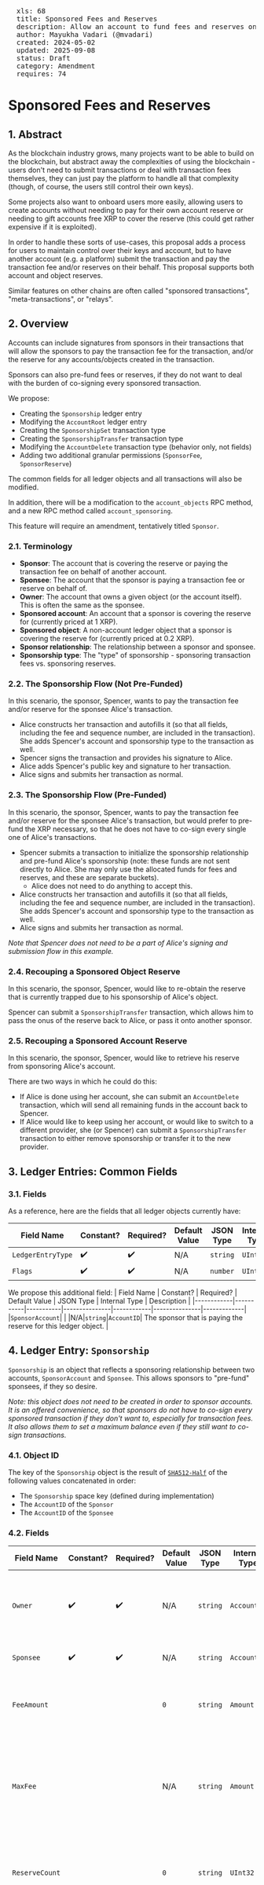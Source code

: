 
<pre>
  xls: 68
  title: Sponsored Fees and Reserves
  description: Allow an account to fund fees and reserves on behalf of another account
  author: Mayukha Vadari (@mvadari)
  created: 2024-05-02
  updated: 2025-09-08
  status: Draft
  category: Amendment
  requires: 74
</pre>

# Sponsored Fees and Reserves

## 1. Abstract

As the blockchain industry grows, many projects want to be able to build on the blockchain, but abstract away the complexities of using the blockchain - users don't need to submit transactions or deal with transaction fees themselves, they can just pay the platform to handle all that complexity (though, of course, the users still control their own keys).

Some projects also want to onboard users more easily, allowing users to create accounts without needing to pay for their own account reserve or needing to gift accounts free XRP to cover the reserve (this could get rather expensive if it is exploited).

In order to handle these sorts of use-cases, this proposal adds a process for users to maintain control over their keys and account, but to have another account (e.g. a platform) submit the transaction and pay the transaction fee and/or reserves on their behalf. This proposal supports both account and object reserves.

Similar features on other chains are often called "sponsored transactions", "meta-transactions", or "relays".

## 2. Overview

Accounts can include signatures from sponsors in their transactions that will allow the sponsors to pay the transaction fee for the transaction, and/or the reserve for any accounts/objects created in the transaction.

Sponsors can also pre-fund fees or reserves, if they do not want to deal with the burden of co-signing every sponsored transaction.

We propose:

- Creating the `Sponsorship` ledger entry
- Modifying the `AccountRoot` ledger entry
- Creating the `SponsorshipSet` transaction type
- Creating the `SponsorshipTransfer` transaction type
- Modifying the `AccountDelete` transaction type (behavior only, not fields)
- Adding two additional granular permissions (`SponsorFee`, `SponsorReserve`)

The common fields for all ledger objects and all transactions will also be modified.

In addition, there will be a modification to the `account_objects` RPC method, and a new RPC method called `account_sponsoring`.

This feature will require an amendment, tentatively titled `Sponsor`.

### 2.1. Terminology

- **Sponsor**: The account that is covering the reserve or paying the transaction fee on behalf of another account.
- **Sponsee**: The account that the sponsor is paying a transaction fee or reserve on behalf of.
- **Owner**: The account that owns a given object (or the account itself). This is often the same as the sponsee.
- **Sponsored account**: An account that a sponsor is covering the reserve for (currently priced at 1 XRP).
- **Sponsored object**: A non-account ledger object that a sponsor is covering the reserve for (currently priced at 0.2 XRP).
- **Sponsor relationship**: The relationship between a sponsor and sponsee.
- **Sponsorship type**: The "type" of sponsorship - sponsoring transaction fees vs. sponsoring reserves.

### 2.2. The Sponsorship Flow (Not Pre-Funded)

In this scenario, the sponsor, Spencer, wants to pay the transaction fee and/or reserve for the sponsee Alice's transaction.

- Alice constructs her transaction and autofills it (so that all fields, including the fee and sequence number, are included in the transaction). She adds Spencer's account and sponsorship type to the transaction as well.
- Spencer signs the transaction and provides his signature to Alice.
- Alice adds Spencer's public key and signature to her transaction.
- Alice signs and submits her transaction as normal.

### 2.3. The Sponsorship Flow (Pre-Funded)

In this scenario, the sponsor, Spencer, wants to pay the transaction fee and/or reserve for the sponsee Alice's transaction, but would prefer to pre-fund the XRP necessary, so that he does not have to co-sign every single one of Alice's transactions.

- Spencer submits a transaction to initialize the sponsorship relationship and pre-fund Alice's sponsorship (note: these funds are not sent directly to Alice. She may only use the allocated funds for fees and reserves, and these are separate buckets).
  - Alice does not need to do anything to accept this.
- Alice constructs her transaction and autofills it (so that all fields, including the fee and sequence number, are included in the transaction). She adds Spencer's account and sponsorship type to the transaction as well.
- Alice signs and submits her transaction as normal.

_Note that Spencer does not need to be a part of Alice's signing and submission flow in this example._

### 2.4. Recouping a Sponsored Object Reserve

In this scenario, the sponsor, Spencer, would like to re-obtain the reserve that is currently trapped due to his sponsorship of Alice's object.

Spencer can submit a `SponsorshipTransfer` transaction, which allows him to pass the onus of the reserve back to Alice, or pass it onto another sponsor.

### 2.5. Recouping a Sponsored Account Reserve

In this scenario, the sponsor, Spencer, would like to retrieve his reserve from sponsoring Alice's account.

There are two ways in which he could do this:

- If Alice is done using her account, she can submit an `AccountDelete` transaction, which will send all remaining funds in the account back to Spencer.
- If Alice would like to keep using her account, or would like to switch to a different provider, she (or Spencer) can submit a `SponsorshipTransfer` transaction to either remove sponsorship or transfer it to the new provider.

## 3. Ledger Entries: Common Fields

### 3.1. Fields

As a reference, here are the fields that all ledger objects currently have:

| Field Name | Constant? | Required? | Default Value | JSON Type | Internal Type | Description |
| ---------- | --------- | --------- | ------------- | ---------- | ------------- | ----------- |
| `LedgerEntryType` | ✔️ | ✔️ | N/A | `string`  | `UInt16`  |
| `Flags` | ✔️ | ✔️ | N/A | `number`  | `UInt16`  |

We propose this additional field:
| Field Name | Constant? | Required? | Default Value | JSON Type | Internal Type | Description |
|------------|-----------|-----------|---------------|------------|---------------|-------------|
|`SponsorAccount`| | |N/A|`string`|`AccountID`| The sponsor that is paying the reserve for this ledger object. |

## 4. Ledger Entry: `Sponsorship`

`Sponsorship` is an object that reflects a sponsoring relationship between two accounts, `SponsorAccount` and `Sponsee`. This allows sponsors to "pre-fund" sponsees, if they so desire.

_Note: this object does not need to be created in order to sponsor accounts. It is an offered convenience, so that sponsors do not have to co-sign every sponsored transaction if they don't want to, especially for transaction fees. It also allows them to set a maximum balance even if they still want to co-sign transactions._

### 4.1. Object ID

The key of the `Sponsorship` object is the result of [`SHA512-Half`](https://xrpl.org/docs/references/protocol/data-types/basic-data-types/#hashes) of the following values concatenated in order:

- The `Sponsorship` space key (defined during implementation)
- The `AccountID` of the `Sponsor`
- The `AccountID` of the `Sponsee`

### 4.2. Fields

| Field Name | Constant? | Required? | Default Value | JSON Type | Internal Type | Description |
| ---------- | --------- | --------- | ------------- | --------- | ------------- | ------------ |
| `Owner` | ✔️ | ✔️ | N/A | `string`  | `AccountID` | The sponsor associated with this relationship. This account also pays for the reserve of this object. |
| `Sponsee` | ✔️ | ✔️ | N/A | `string`  | `AccountID` | The sponsee associated with this relationship. |
| `FeeAmount`  | | | `0` | `string`  | `Amount`  | The (remaining) amount of XRP that the sponsor has provided for the sponsee to use for fees.  |
| `MaxFee` | | | N/A | `string` | `Amount` | The maximum fee per transaction that will be sponsored. This is to prevent abuse/excessive draining of the sponsored fee pool. |
| `ReserveCount` | | | `0` | `string`  | `UInt32`  | The (remaining) number of `OwnerCount` that the sponsor has provided for the sponsee to use for reserves. |
| `OwnerNode`  | ✔️ | ✔️ | N/A | `string`  | `UInt64`  | A hint indicating which page of the sponsor's owner directory links to this object, in case the directory consists of multiple pages. |
| `SponseeNode`  | ✔️ | ✔️ | N/A | `string`  | `UInt64`  | A hint indicating which page of the sponsee's owner directory links to this object, in case the directory consists of multiple pages. |

### 4.3. Flags

There are two flags on this object:

| Flag Name |  Flag Value  | Modifiable? | Description |
| --------- | ------------ | ----------- | ----------- |
| `lsfSponsorshipRequireSignForFee` | `0x00010000` | Yes | If set, indicates that every use of this sponsor for sponsoring fees requires a signature from the sponsor. |
| `lsfSponsorshipRequireSignForReserve` | `0x00020000` | Yes | If set, indicates that every use of this sponsor for sponsoring fees requires a signature from the sponsor. |

### 4.4. Ownership

The object is owned by `Sponsor`, who also pays the reserve.

### 4.5. Reserve

This object charges 1 reserve.

### 4.6. Deletion

This object will be deleted any time the `FeeAmount` and `ReserveCount` are both `0`. This can be done directly via `SponsorshipSet`, or can occur in the regular flow of transactions, if the sponsorship runs out.

### 4.7. Invariant Checks

- `FeeAmount` >= 0 || `ReserveCount` >= 0
- `SponsorAccount` != `Sponsee`
- `FeeAmount` is nonnegative and denominated in XRP

### 4.8. RPC Name

The `snake_case` form of the ledger object name is `sponsorship`.

## 5. Ledger Entry: `AccountRoot`

### 5.1. Fields

<details>
<summary>

As a reference, [here](https://xrpl.org/docs/references/protocol/ledger-data/ledger-entry-types/accountroot/#accountroot-fields) are the fields that the `AccountRoot` ledger object currently has.

</summary>

| Field Name | Constant? | Required? | Default Value | JSON Type | Internal Type | Description |
| ---------- | --------- | --------- | ------------- | --------- | ------------- | ------------ |
| `Account` | ✔️ | ✔️ | N/A | `string`  | `AccountID` | The identifying (classic) address of this account.  |
| `AccountTxnID` | | | N/A | `string`  | `Hash256` | The identifying hash of the transaction most recently sent by this account. |
| `AMMID` | ✔️ | | N/A | `string`  | `Hash256` | The ledger entry ID of the corresponding AMM ledger entry, if this is an AMM pseudo-account. |
| `Balance` | | | N/A | `string`  | `Amount`  | The account's current XRP balance. |
| `BurnedNFTokens` | | | `0` | `number`  | `UInt32`  | How many total of this account's issued NFTs have been burned.  |
| `Domain`  | | | N/A | `string`  | `Blob` | A domain associated with this account. |
| `EmailHash`  | | | N/A | `string`  | `Hash128` | The md5 hash of an email address.  |
| `FirstNFTokenSequence` | ✔️ | | N/A | `number`  | `UInt32`  | The account's Sequence Number at the time it minted its first non-fungible-token.  |
| `LedgerEntryType`  | ✔️ | ✔️ | N/A | `string`  | `UInt16`  | The value `0x0061`, mapped to the string `AccountRoot`, indicates that this is an `AccountRoot `object. |
| `MessageKey` | | | N/A | `string`  | `Blob` | A public key that may be used to send encrypted messages to this account. |
| `MintedNFTokens` | | | `0` | `number`  | `UInt32`  | How many total non-fungible tokens have been minted by/on behalf of this account.  |
| `NFTokenMinter` | | | N/A | `string`  | `AccountID` | Another account that can mint NFTs on behalf of this account. |
| `OwnerCount` | | ✔️ | N/A | `number`  | `UInt32`  | The number of objects this account owns in the ledger, which contributes to its owner reserve. |
| `PreviousTxnID` | | ✔️ | N/A | `string`  | `Hash256` | The identifying hash of the transaction that most recently modified this object. |
| `PreviousTxnLgrSeq`  | | ✔️ | N/A | `number`  | `UInt32`  | The ledger index that contains the transaction that most recently modified this object.  |
| `RegularKey` | | | N/A | `string`  | `AccountID` | The address of a key pair that can be used to sign transactions for this account instead of the master key. |
| `Sequence` | | ✔️ | N/A | `number`  | `UInt32`  | The [sequence number](https://xrpl.org/docs/references/protocol/data-types/basic-data-types/#account-sequence) of the next valid transaction for this account. |
| `TicketCount`  | | | N/A | `number`  | `UInt32`  | How many Tickets this account owns in the ledger. |
| `TickSize` | | | N/A | `number`  | `UInt8` | [How many significant digits to use for exchange rates of Offers involving currencies issued by this address.](https://xrpl.org/resources/known-amendments/#ticksize) |
| `TransferRate` | | | N/A | `number`  | `UInt32`  | A [transfer fee](https://xrpl.org/docs/concepts/tokens/transfer-fees/) to charge other users for sending currency issued by this account to each other.  |
| `WalletLocator` | | | N/A | `string`  | `Hash256` | An arbitrary 256-bit value that users can set. |
| `WalletSize` | | | N/A | `number`  | `UInt32`  | Unused. |

</details>

We propose these additional fields:
| Field Name | Constant? | Required? | Default Value | JSON Type | Internal Type | Description |
|------------|-----------|-----------|---------------|-----------|---------------|-------------|
|`SponsorAccount`| | |N/A|`string`|`AccountID`| The sponsor that is paying the account reserve for this account. |
|`SponsoredOwnerCount`| | |`0`|`number`|`UInt32`|The number of objects the account owns that are being sponsored by a sponsor.
|`SponsoringOwnerCount`| | |`0`|`number`|`UInt32`|The number of objects the account is sponsoring the reserve for.|
|`SponsoringAccountCount`| | |`0`|`number`|`UInt32`|The number of accounts that the account is sponsoring the reserve for.|

#### 5.1.1. `SponsorAccount`

The `SponsorAccount` field is already added in the ledger common fields (see section [3.1.1](#311-sponsoraccount)), but it has some additional rules associated with it on the `AccountRoot` object.

This field is included if the account was created with a sponsor paying its account reserve. If this sponsored account is deleted, the destination of the `AccountDelete` transaction must equal `SponsorAccount`, so that the sponsor can recoup their fees.

_Note: The `Destination` field of `AccountDelete` will still work as-is if the account is not sponsored, where it can be set to any account._

### 5.2. Account Reserve Calculation

The existing reserve calculation is:

$$ acctReserve + objReserve \* acct.OwnerCount $$

The total account reserve should now be calculated as:

$$
\displaylines{
(acct.SponsorAccount \text{ ? } 0 : acctReserve) + \\
objReserve * (acct.OwnerCount + acct.SponsoringOwnerCount - acct.SponsoredOwnerCount) + \\
acctReserve * acct.SponsoringAccountCount
}
$$

## 6. Transactions: Common Fields

### 6.1. Fields

As a reference, [here](https://xrpl.org/docs/references/protocol/transactions/common-fields/) are the fields that all transactions currently have.

<!--There are too many and I didn't want to list them all, it cluttered up the spec - but maybe it can be a collapsed section?-->

We propose these modifications:

| Field Name | Required? | JSON Type | Internal Type | Description |
| ---------- | --------- | --------- | ------------- | ------------ |
| `Sponsor`  | | `object`  | `STObject`  | This field contains all the information for the sponsorship happening in the transaction. It is included if the transaction is fee- and/or reserve-sponsored. |

#### 6.1.1. `Sponsor`

The `Sponsor` inner object contains all of the information for the sponsorship happening in the transaction.

The fields contained in this object are:

| Field Name | Required? | JSON Type | Internal Type | Description |
| ---------- | --------- | --------- | ------------- | ------------ |
| `SponsorAccount` | ✔️ | `string`  | `AccountID` | The sponsoring account. |
| `Flags`  | ✔️ | `number`  | `UInt16`  | Flags on the sponsorship, indicating what type of sponsorship this is (fee vs. reserve). |
| `SigningPubKey`  | | `string`  | `STBlob`  | The `SigningPubKey` for `SponsorAccount`, if single-signing.  |
| `Signature`  | | `string`  | `STBlob`  | A signature of the transaction from the sponsor, to indicate their approval of this transaction, if single-signing. All signing fields must be included in the signature, including `Sponsor.SponsorAccount` and `Sponsor.Flags`. |
| `Signers` | | `array` | `STArray` | An array of signatures of the transaction from the sponsor's signers to indicate their approval of this transaction, if the sponsor is multi-signing. All signing fields must be included, including `Sponsor.SponsorAccount` and `Sponsor.Flags`. |

##### 6.1.1.1. `Account`

The `Sponsor.Account` field represents the sponsor.

This field **will** be a signing field (it will be included in transaction signatures).

##### 6.1.1.2. `Flags`

The `Flags` field allows the user to specify which sponsorship type(s) they wish to participate in. At least one flag **must** be specified if the `Sponsor` field is included in a transaction.

There are two flag values that are supported:

| Flag Name  |  Flag Value  | Description  |
| ---------- | ------------ | ------------ |
| `tfSponsorFee` | `0x00000001` | Sponsoring (paying for) the fee of the transaction. |
| `tfSponsorReserve` | `0x00000002` | Sponsoring the reserve for any objects created in the transaction. |

This field **will** be a signing field (it will be included in transaction signatures).

##### 6.1.1.3. `SigningPubKey`, `Signature` and `Signers`

Either `Signature` or `Signers` must be included in the final transaction.

There will be no additional transaction fee required for the use of the `Signature` field.

If the `Signers` field is necessary, then the total fee of the transaction will be increased, due to the extra signatures that need to be processed. This is similar to the additional fees for [multisigning](https://xrpl.org/docs/concepts/accounts/multi-signing/). The minimum fee will be $(\\#signatures+1)*base\textunderscore fee$.

The total fee calculation for signatures will now be $( 1+\\# tx.Signers + \\# tx.Sponsor.Signers) * base\textunderscore fee$.

`Signature` and `Signers` **will not** be signing fields (they will not be included in transaction signatures, though they will still be included in the stored transaction).

Either `SigningPubKey`+`Signature` or `Signers` must be included in the transaction. There is one exception to this: if `lsfRequireSignatureForFee`/`lsfRequireSignatureForReserve` are not enabled for the type(s) of sponsorship in the transaction.

### 6.2. Transaction Fee

### 6.3. Failure Conditions

#### 6.3.1. General Failures

- `Sponsor.Signature` is invalid.
- `Sponsor.Signers` is invalid (the signer list isn't on the account, quorum isn't reached, or signature(s) are invalid).
- The `SponsorAccount` doesn't exist on the ledger.
- An invalid sponsorship flag is used.
- `Sponsor.SigningPubKey`, `Sponsor.Signature`, and `Sponsor.Signers` are all included (or other incorrect combinations of signing fields).

#### 6.3.2. Fee Sponsorship Failures

- The sponsor's account does not have enough XRP to cover the sponsored transaction fee (`telINSUF_FEE_P`)

If a `Sponsorship` object exists:

- The `lsfRequireSignatureForFee` flag is enabled and there is no sponsor signature included.
- There is not enough XRP in the `FeeAmount` to pay for the transaction.
- The fee in `tx.Fee` is greater than `Sponsorship.MaxFee`

If a `Sponsorship` object does not exist:

- There is no sponsor signature included.

Note: if a transaction doesn't charge a fee (such as an account's first `SetRegularKey` transaction), the transaction will still succeed.

#### 6.3.3. Reserve Sponsorship Failures

- The sponsor does not have enough XRP to cover the reserve (`tecINSUFFICIENT_RESERVE`)
- The transaction does not support reserve sponsorship (see section 6.3.4)

If a `Sponsorship` object exists:

- The `lsfRequireSignatureForReserve` flag is enabled and there is no sponsor signature included.
- There is not enough remaining count in the `ReserveCount` to pay for the transaction.

If a `Sponsorship` object does not exist:

- There is no sponsor signature included.

Note: if a transaction doesn't charge a reserve (such as `AccountSet`), the transaction will still succeed.

#### 6.3.4. Transactions that cannot be sponsored

All transactions (other than pseudo-transactions) may use the `tfSponsorFee` flag, since they all have a fee.

However, some transactions will not support the `tfSponsorReserve` flag.

- [`Batch` transactions](https://github.com/XRPLF/XRPL-Standards/tree/master/XLS-0056-batch)
  - `Batch` does not create any objects on its own, and therefore its use in the outer transaction would be confusing, as users may think that that means that all inner transactions are sponsored. The inner transactions should use `tfSponsorReserve` instead.
- All [pseudo-transactions](https://xrpl.org/docs/references/protocol/transactions/pseudo-transaction-types/pseudo-transaction-types) (currently `EnableAmendment`, `SetFee`, and `UNLModify`)
  - The fees and reserves for those objects are covered by the network, not by any one account.

Also, many transactions, such as `AccountSet`, will have no change in output when using the `tfSponsorReserve` flag, if they do not create any new objects or accounts.

### 6.4. State Changes

#### 6.4.1. Fee Sponsorship State Changes

If a `Sponsorship` object exists, the `tx.Fee` value is decremented from the `Sponsorship.FeeAmount`.

If a `Sponsorship` object does not exist, the `tx.Fee` value is decremented from the sponsor's `AccountRoot.Balance`.

#### 6.4.2. Reserve Sponsorship State Changes

Any account/object that is created as a part of the transaction will have a `Sponsor` field.

The sponsor's `SponsoringOwnerCount` field will be incremented by the number of objects that are sponsored as a part of the transaction, and the `SponsoringAccountCount` field will be incremented by the number of new accounts that are sponsored as a part of the transaction.

The sponsee's `SponsoredOwnerCount` field will be incremented by the number of objects that are sponsored as a part of the transaction.

The `SponsoredOwnerCount`, `SponsoringOwnerCount`, and `SponsoringAccountCount` fields will be decremented when those objects/accounts are deleted.

## 7. Transaction: `SponsorshipSet`

This transaction creates and updates the `Sponsorship` object.

### 7.1. Fields

| Field Name | Required? | JSON Type | Internal Type | Description |
| ---------- | --------- | --------- | ------------- | ------------ |
| `TransactionType` |✔️|`string`|`UInt16`|The transaction type (`SponsorshipSet`).|
| `Account` |✔️|`string`|`AccountID`|The account sending the transaction. This may be either the sponsor or the sponsee. |
| `SponsorAccount` | | `string`  | `AccountID` | The sponsor associated with this relationship. This account also pays for the reserve of this object. If this field is included, the `Account` is assumed to be the `Sponsee`. |
| `Sponsee` | | `string`  | `AccountID` | The sponsee associated with this relationship. If this field is included, the `Account`, is assumed to be the `SponsorAccount`. |
| `FeeAmount`  | | `string`  | `Amount`  | The (remaining) amount of XRP that the sponsor has provided for the sponsee to use for fees. |
| `MaxFee` | | `string` | `Amount` | The maximum fee per transaction that will be sponsored. This is to prevent abuse/excessive draining of the sponsored fee pool. |
| `ReserveCount` | | `number`  | `UInt32`  | The (remaining) amount of reserves that the sponsor has provided for the sponsee to use. |

### 7.2. Flags

| Flag Name | Flag Value | Description |
| --------- | ---------- | ----------- |
| `tfSponsorshipSetRequireSignForFee` | `0x00010000` | Adds the restriction that every use of this sponsor for sponsoring fees requires a signature from the sponsor.  |
| `tfSponsorshipClearRequireSignForFee` | `0x00020000` | Removes the restriction that every use of this sponsor for sponsoring fees requires a signature from the sponsor. |
| `tfSponsorshipSetRequireSignForReserve` | `0x00040000` | Adds the restriction every use of this sponsor for sponsoring fees requires a signature from the sponsor. |
| `tfSponsorshipClearRequireSignForReserve` | `0x00080000` | Removes the restriction every use of this sponsor for sponsoring fees requires a signature from the sponsor.  |
| `tfDeleteObject` | `0x00100000` | Removes the ledger object. |

### 7.2. Failure Conditions

- `tx.Account` is not equal to either `tx.SponsorAccount` or `tx.Sponsee`
- Both `SponsorAccount` and `Sponsee` are specified
- `SponsorAccount` is specified (which means that the `Sponsee` is submitting the transaction) and `tfDeleteObject` is not enabled
- `MaxFee` is less than the base fee or is not denominated in XRP
- `FeeAmount` is less than the base fee or is not denominated in XRP
- If `tfDeleteObject` is enabled:
  - `FeeAmount` is specified
  - `MaxFee` is specified
  - `ReserveCount` is specified
  - `tfSponsorshipSetRequireSignForFee` is enabled
  - `tfSponsorshipSetRequireSignForReserve` is enabled

### 7.3. State Changes

- If the object already exists:
  - `Sponsorship.Amount = tx.FeeAmount`
  - `Sponsorship.MaxFee` = `tx.MaxFee`
  - `Sponsorship.ReserveCount = tx.ReserveCount`
- If the object doesn't exist, it will be created with the provided fields.
- If the `tfDeleteObject` flag is used, it will delete the object. All funds remaining in the object will be sent back to the `SponsorAccount`.
  - _Note: this does not affect already-sponsored entries and accounts. Existing sponsored objects/accounts will need to go through the `SponsorshipTransfer` process._

## 8. Transaction: `SponsorshipTransfer`

This transaction transfers a sponsor relationship for a particular ledger object's object reserve. The sponsor relationship can either be passed on to a new sponsor, or dissolved entirely (with the sponsee taking on the reserve). Either the sponsor or sponsee may submit this transaction at any point in time.

### 8.1. Fields

| Field Name | Required? | JSON Type | Internal Type | Description |
| ---------- | --------- | --------- | ------------- | ------------ |
| `TransactionType` | ✔️ | `string`  | `UInt16`  | The transaction type (`SponsorshipTransfer`). |
| `Account` | ✔️ | `string`  | `AccountID` | The account sending the transaction. This may be either the current sponsor or the current sponsee. |
| `ObjectID` | | `string`  | `UInt256` | The 
| `Sponsor` | | `object`  | `STObject`  | 

#### 8.1.1. `ObjectID`

This field should be included if this transaction is dealing with sponsored object, rather than on a sponsored account. This field indicates which object the relationship is changing for.

If it is not included, then it refers to the account sending the transaction.

#### 8.1.2. `Sponsor`

The `Sponsor` field is already added in the transaction common fields (see section [6.1.1](#611-sponsor)), but it has some additional rules associated with it on the `SponsorshipTransfer` transaction.

In this case, if `Sponsor` is included with the `tfSponsorReserve` flag, then the reserve sponsorship for the provided object will be transferred to the `Sponsor.Account` instead of passing back to the ledger object's owner.

If there is no `Sponsor` field, or if the `tfSponsorReserve` flag is not included, then the burden of the reserve will be passed back to the ledger object's owner (the former sponsee).

### 8.2. Ending the Sponsorship for a Sponsored Ledger Object

A sponsored ledger object will have the `Sponsor` field attached to it. Ending the sponsor relationship for a sponsored ledger object requires the `ObjectID` parameter, to specify which ledger object.

Two accounts are allowed to submit a `SponsorshipTransfer` relationship to end the sponsor relationship for a sponsored ledger object: either the sponsor for that object or the owner of that object (the sponsee).

### 8.3. Migrating a Sponsorship to a New Account

A sponsorship can be migrated to a new account by including the `Sponsor` field with the `tfSponsorReserve` flag. This can be done for either a sponsored account or a sponsored ledger object.

Two accounts are allowed to submit a `SponsorshipTransfer` relationship to migrate the sponsor relationship: the sponsor or the sponsee.

The sponsor will likely only rarely want to do this (such as if they are transferring accounts), but the sponsee may want to migrate if they change providers.

### 8.4. Transaction Fee

The transaction fee for this transaction will be the base fee (currently 10 drops).

### 8.5. Failure Conditions

All failure conditions mentioned in section [6.3](#63-failure-conditions) still apply here.

- If transferring the sponsorship, the new sponsor does not have enough reserve for this object/account.
- If dissolving the sponsorship, the owner does not have enough reserve for this object/account.
- The new sponsor does not exist.
- The `tx.Account` neither the sponsor nor the owner (sponsee) of `ObjectID`.

### 8.6. State Changes

- The `Sponsor` field on the object is changed or deleted.
- The old sponsor has its `SponsoringOwnerCount`/`SponsoringAccountCount` decremented by one.
- The new sponsor (if applicable) has its `SponsoringOwnerCount`/`SponsoringAccountCount` incremented by one.
- If there is no new sponsor, then the owner's `SponsoredOwnerCount` will be decremented by one.

## 9. Transaction: `Payment`

A Payment transaction represents a transfer of value from one account to another. (Depending on the path taken, this can involve additional exchanges of value, which occur atomically.) This transaction type can be used for several  [types of payments](https://xrpl.org/docs/references/protocol/transactions/types/payment#types-of-payments).

Payments are also the only way to  [create accounts](https://xrpl.org/docs/references/protocol/transactions/types/payment#creating-accounts).

As a reference, [here](https://xrpl.org/docs/references/protocol/transactions/types/payment) are the fields that `Payment` currently has. This amendment proposes no changes to the fields, only to the flags and behavior.

### 9.1. Flags

As a reference, [here](https://xrpl.org/docs/references/protocol/transactions/types/payment#payment-flags) are the flags that `Payment` currently has:

| Flag Name | Flag Value | Description |
|-----------|------------|-------------|
| `tfNoRippleDirect` | `0x00010000` | Do not use the default path; only use paths included in the `Paths` field. This is intended to force the transaction to take arbitrage opportunities. Most clients do not need this. |
| `tfPartialPayment` | `0x00020000` | If the specified `Amount` cannot be sent without spending more than `SendMax`, reduce the received amount instead of failing outright. See [Partial Payments](#partial-payments) for more details. |
| `tfLimitQuality`   | `0x00040000` | Only take paths where all the conversions have an input:output ratio that is equal or better than the ratio of `Amount`:`SendMax`. See [Limit Quality](#limit-quality) for details. |

This spec proposes the following additions:

| Flag Name | Flag Value | Description |
|-----------|------------|-------------|
| `tfSponsorCreatedAccount` | `0x00080000` | This flag is only valid if the `Payment` is used to create an account. If it is enabled, the created account will be sponsored by the `tx.Account`. |

## 10. Transaction: `AccountDelete`

This transaction deletes an account.

As a reference, [here](https://xrpl.org/docs/references/protocol/transactions/types/accountdelete) are the fields that `AccountDelete` currently has. This amendment proposes no changes to the fields, only to the behavior.

### 10.1. Failure Conditions

Existing failure conditions still apply.

If the `AccountRoot` associated with the `tx.Account` has a `SponsorAccount` field:

- The `Destination` is not equal to `AccountRoot.SponsorAccount`.

If the `AccountRoot` associated with the `tx.Account` has a `SponsoringOwnerCount` or `SponsoringAccountCount` field, the transaction will fail with `tecHAS_OBLIGATIONS`.

### 10.2. State Changes

Existing state changes still apply, including rules around deletion blockers.

If the `AccountRoot` associated with the `tx.Account` has a `SponsorAccount` field, the `SponsorAccount`'s `AccountRoot.SponsoringAccountCount` is decremented by 1.

If the `AccountRoot` associated with the `tx.Account` has a `SponsoredOwnerCount` field, the `SponsorAccount`'s `SponsoringOwnerCount` is decremented by the `tx.Account`'s `SponsoredOwnerCount`.

## 11. Permission: `SponsorFee`

This delegatable granular permission allows an account to sponsor fees on behalf of another account.

## 12. Permission: `SponsorReserve`

This delegatable granular permission allows an account to sponsor reserves on behalf of another account.

## 13. RPC: `account_objects`

### 13.1. Request Fields

The [`account_objects` RPC method](https://xrpl.org/account_objects.html) already exists on the XRPL. As a reference, here are the fields that `account_objects` currently accepts:

| Field Name  | Required? | JSON Type  | Description |
| ----------- | --------- | ---------- | ----------- |
| `account` | ✔️ | `string` | Get ledger entries associated with this account. |
| `deletion_blockers_only` | | `boolean`  | If `true`, only return ledger entries that would block this account from being deleted. The default is `false`.  |
| `ledger_hash`  | | `string` | The unique hash of the ledger version to use. |
| `ledger_index` | | `number` or `string` | The ledger index of the ledger to use, or a shortcut string to choose a ledger automatically.  |
| `limit` | | `number` | The maximum number of ledger entries to include in the results. Must be within the inclusive range `10` to `400` on non-admin connections. The default is `200`. |
| `marker`  | | `any` | Value from a previous paginated response. Resume retrieving data where that response left off. |
| `type`  | | `string` | Filter results to a specific type of ledger entry. This field accepts canonical names of ledger entry types (case insensitive) or short names. Ledger entry types that can't appear in an owner directory are not allowed. If omitted, return ledger entries of all types. |

We propose this additional field:

| Field Name  | Required? | JSON Type | Description |
| ----------- | --------- | --------- | ----------- |
| `sponsored` | | `boolean` | If `true`, only return ledger entries that are sponsored. If `false`, only return ledger entries that are not sponsored. If omitted, return all objects. |

### 13.2. Response Fields

The response fields remain the same.

## 14. RPC: `account_sponsoring`

The `account_sponsoring` RPC method is used to fetch a list of objects that an account is sponsoring; namely, a list of objects where the `SponsorAccount` is the given account. It has a very similar API to the [`account_objects` method](https://xrpl.org/account_objects.html).

### 14.1. Request Fields

| Field Name  | Required? | JSON Type  | Description  |
| ----------- | --------- | ---------- | ------------ |
| `account` | ✔️ | `string` | The sponsor in question.  |
| `deletion_blockers_only` | | `boolean`  | If `true`, the response only includes objects that would block this account from being deleted. The default is `false`. |
| `ledger_hash`  | | `string` | A hash representing the ledger version to use. |
| `ledger_index` | | `number` or `string` | The ledger index of the ledger to use, or a shortcut string to choose a ledger automatically. |
| `limit` | | `number` | The maximum number of objects to include in the results. |
| `marker`  | | `any` | Value from a previous paginated response. Resume retrieving data where that response left off. |
| `type`  | | `string` | Filter results by a ledger entry type. Some examples are `offer` and `escrow`.  |

### 14.2. Response Fields

The response fields are nearly identical to `account_objects`.

| Field Name | Always Present? | JSON Type | Description |
| ---------- | --------------- | --------- | ----------- |
| `account` | ✔️ | `string`  | The account this request corresponds to. |
| `sponsored_objects`  | ✔️ | `array` | Array of ledger entries in this account's owner directory. This includes entries that are owned by this account and entries that are linked to this account but owned by someone else, such as escrows where this account is the destination. Each member is a ledger entry in its raw ledger format. This may contain fewer entries than the maximum specified in the `limit` field. |
| `ledger_hash`  |  | `string`  | The identifying hash of the ledger that was used to generate this response.  |
| `ledger_index` |  | `number`  | The ledger index of the ledger that was used to generate this response.  |
| `ledger_current_index` |  | `number`  | The ledger index of the open ledger that was used to generate this response. |
| `limit` |  | `number`  | The limit that was used in this request, if any. |
| `marker`  |  | `any` | Server-defined value indicating the response is paginated. Pass this to the next call to resume where this call left off. Omitted when there are no additional pages after this one. |
| `validated`  |  | `boolean` | If `true`, the information in this response comes from a validated ledger version. Otherwise, the information is subject to change.  |

## 15. Security

### 15.1. Security Axioms

Both the sponsee _and_ the sponsor must agree to enter into a sponsor relationship. The sponsee must actively consent to the sponsor handling the reserve, and the sponsor must be willing to take on that reserve. A signature from both parties ensures that this is the case.

A sponsor will never be stuck sponsoring an sponsee's account or object it no longer wants to support, because it can submit a `SponsorshipTransfer` transaction at any point.

The sponsor's signature must _always_ include the `Account` and `Sequence` fields, to prevent signature replay attacks (where the sponsor's signature can be reused to sponsor an object or account that they did not want to sponsor).

When sponsoring transaction fees, the sponsor must approve of the `Fee` value of the transaction, since that is the amount that they will be paying.

When sponsoring reserves, the sponsor's signature must include any aspects of the transaction that involve a potential account/object reserve. This would include the `Destination` field of a `Payment` transaction (and whether it is a new account) and the `TicketSequence` field of a `TicketCreate` transaction (since that dictates how many `Ticket` objects are created, each of which results in one object reserve).

A sponsee cannot take advantage of the generosity of their sponsor, since the sponsor must sign every transaction it wants to sponsor the ledger objects for. A sponsee also must not be able to change the sponsorship type that the sponsor is willing to engage in, as this could lock up to 500 of the sponsor's XRP (in the case of 250 tickets being created in one `TicketCreate` transaction).

An axiom that is out of scope: the sponsee may not have any control over a sponsorship transfer (the sponsor may transfer a sponsorship without the sponsee's consent). This is akin to a loanee having no control over a bank selling their mortgage to some other company, or a lender selling debt to a debt collection agency.

### 15.2. Signatures

Since a fee sponsorship must approve of the `Fee` field, and a reserve sponsorship must approve of a broad set of transaction fields, the sponsor must always sign the whole transaction. This also avoids needing to have different sponsorship processes for different sponsorship types. This includes the non-signature parts of the `Sponsor` object (`Sponsor.Account` and `Sponsor.Flags`). The same is true for the sponsee's transaction signature; the sponsee must approve of the sponsor and sponsorship type.

A sponsor's `Signature` cannot be replayed or attached to a different transaction, since the whole transaction (including the `Account` and `Sequence` values) must be signed.

## 16. Invariants

An [invariant](https://xrpl.org/docs/concepts/consensus-protocol/invariant-checking/) is a statement, usually an equation, that must always be true for every valid ledger state on the XRPL. Invariant checks serve as a last line of defense against bugs; the `tecINVARIANT_FAILED` error is thrown if an invariant is violated (which ideally should never happen).

### 16.1. Tracking Owner Counts

A transaction that creates a ledger object either increments an account's `OwnerCount` by 1 or increments two separate accounts' `SponsoringOwnerCount` and `SponsoredOwnerCount` by 1. The opposite happens when a ledger object is deleted.

The equivalent also should happen with `SponsoringAccountCount`.

### 16.2. Balancing `SponsoredOwnerCount` and `SponsoringOwnerCount`

$$ \sum*{accounts} Account.SponsoredOwnerCount = \sum*{accounts} Account.SponsoringOwnerCount $$

In other words, the sum of all accounts' `SponsoredOwnerCount`s must be equal to the sum of all accounts' `SponsoringOwnerCount`s. This ensures that every sponsored object is logged as being sponsored and also has a sponsor.

## 17. Example Flows

Each example will show what the transaction will look like before **and** after both the sponsor and sponsee sign the transaction.

The unsigned transaction must be autofilled before it is passed to the sponsor to sign. Tooling can be updated to handle combining the sponsor and sponsee signatures, similar to helper functions that already exist for multisigning.

### 17.1. Fee Sponsorship

#### 17.1.1. The Unsigned Transaction

<details open>

```typescript
{
  TransactionType: "Payment",
  Account: "rOldB3E44wS6SM7KL3T3b6nHX3Jjua62wg",
  Destination: "rNewfcu9RJa5W1ncAuEgLH1Xpi4j1vzXjr",
  Amount: "20000000",
  Sequence: 3,
  Fee: "10",
  Sponsor: {
    Account: "rSponsor1VktvzBz8JF2oJC6qaww6RZ7Lw",
    Flags: 1
  }
}
```

</details>

#### 17.1.2. The Signed Transaction

<details open>

```typescript
{
  TransactionType: "Payment",
  Account: "rSender7NwD9vmNf5dvTbW4FQDNSRsfPv6",
  Destination: "rDestinationT6N5fJdaHnRqLpW1D8oFrZ",
  Amount: "20000000",
  Sequence: 3,
  Fee: "10",
  Sponsor: {
    Account: "rSponsor1VktvzBz8JF2oJC6qaww6RZ7Lw",
    Flags: 1,
    SigningPubKey: "03072BBE5F93D4906FC31A690A2C269F2B9A56D60DA9C2C6C0D88FB51B644C6F94", // rSponsor's public key
    Signature: "3045022100C15AFB7C0C4F5EDFEC4667B292DAB165B96DAF3FFA6C7BBB3361E9EE19E04BC70220106C04B90185B67DB2C67864EB0A11AE6FB62280588954C6E4D9C1EF3710904D"
  },
  SigningPubKey: "03A8D0093B0CD730F25E978BF414CA93084B3A2CBB290D5E0E312021ED2D2C1C8B", // rAccount's public key
  TxnSignature: "3045022100F2AAF90D8F9BB6C94C0C95BA31E320FC601C7BAFFF536CC07076A2833CB4C7FF02203F3C76EB34ABAD61A71CEBD42307169CDA65D9B3CA0EEE871210BEAB824E524B"
}
```

</details>

### 17.2. Account Sponsorship

The only way an account can be created is via a `Payment` transaction. So the sponsor relationship must be initiated on the `Payment` transaction.

#### 17.2.1. The Unsigned Transaction

<details open>

```typescript
{
  TransactionType: "Payment",
  Account: "rOldB3E44wS6SM7KL3T3b6nHX3Jjua62wg",
  Destination: "rNewfcu9RJa5W1ncAuEgLH1Xpi4j1vzXjr",
  Amount: "20000000",
  Sequence: 3,
  Fee: "10",
  Sponsor: {
    Account: "rSponsor1VktvzBz8JF2oJC6qaww6RZ7Lw",
    Flags: 2
  }
}
```

</details>

#### 17.2.2. The Signed Transaction

<details open>

```typescript
{
  TransactionType: "Payment",
  Account: "rOldB3E44wS6SM7KL3T3b6nHX3Jjua62wg",
  Destination: "rNewfcu9RJa5W1ncAuEgLH1Xpi4j1vzXjr",
  Amount: "20000000",
  Sequence: 3,
  Fee: "10",
  Sponsor: {
    Account: "rSponsor1VktvzBz8JF2oJC6qaww6RZ7Lw",
    Flags: 2,
    SigningPubKey: "03072BBE5F93D4906FC31A690A2C269F2B9A56D60DA9C2C6C0D88FB51B644C6F94", // rSponsor's public key
    Signature: "30440220702ABC11419AD4940969CC32EB4D1BFDBFCA651F064F30D6E1646D74FBFC493902204E5B451B447B0F69904127F04FE71634BD825A8970B9467871DA89EEC4B021F8"
  },
  SigningPubKey: "03BC74CA0B765281E31E342017D97B3F6743A05FBA23D2114B98FC8AD26D92856C", // rAccount's public key
  TxnSignature: "30440220245217F931FDA0C5E68B935ABB4920211D5B6182878583124DE4663B19F00BEC022070BE036264760551CF40E9DAFC8B84036FA70E7EE7257BB7E39AEB7354B2EB86"
}
```

</details>

### 17.3. Object Sponsorship

#### 17.3.1. The Unsigned Transaction

<details open>

```typescript
{
  TransactionType: "TicketCreate",
  Account: "rAccount4yjv1j2x79wXxRVXnFbwsjUWXo",
  TicketCount: 100,
  Sequence: 3,
  Fee: "10",
  Sponsor: {
    Account: "rSponsor1VktvzBz8JF2oJC6qaww6RZ7Lw",
    Flags: 2
  }
}
```

</details>

#### 17.3.2. The Signed Transaction

<details open>

```typescript
{
  TransactionType: "TicketCreate",
  Account: "rAccount4yjv1j2x79wXxRVXnFbwsjUWXo",
  TicketCount: 100,
  Sequence: 3,
  Fee: "10",
  Sponsor: {
    Account: "rSponsor1VktvzBz8JF2oJC6qaww6RZ7Lw",
    Flags: 2,
    SigningPubKey: "03072BBE5F93D4906FC31A690A2C269F2B9A56D60DA9C2C6C0D88FB51B644C6F94", // rSponsor's public key
    Signature: "30450221009878F3A321250341886FE344E0B50700C8020ABAA25301925BD84DDB5421D432022002A3C72C54BACB5E7DAEC48E2A1D75DCBB8BA3B2212C7FC22F070CCABAF76EC1"
  },
  SigningPubKey: "03BC74CA0B765281E31E342017D97B3F6743A05FBA23D2114B98FC8AD26D92856C", // rAccount's public key
  TxnSignature: "3044022047CB72DA297B067C0E69045B7828AD660F8198A6FA03982E31CB6D27F0946DDE022055844EB63E3BFF7D9ABFB26645AA4D2502E143F4ABEE2DE57EB87A1E5426E010"
}
```

</details>

## 18. Rationale

The primary motivation for this design is to enable companies, token issuers, and other entities to reduce onboarding friction for end users by covering transaction fees and reserve requirements on their behalf. Today, users must self-fund both, or companies must essentially donate XRP to users with no controls over how they use it, before interacting with the XRPL. This creates a barrier to entry for use cases such as token distribution, NFT minting, or enterprise onboarding. Sponsorship provides a mechanism for entities with established XRP balances to subsidize these costs while maintaining strong on-chain accountability.

## n+1. Remaining TODOs/Open Questions

- How will this work for objects like trustlines, where multiple accounts might be holding reserves for it?
  - Maybe a second `Sponsor` field or something?
- How do we handle account creation? The actual account owner's signing keys aren't involved in that at all... Maybe just a new flag on the payment saying you'll pay the reserve for the account?
- Should fee sponsorship allow for the existing fee paradigm that allows users to dip below the reserve?
- Should we allow sponsorship of creating another account? e.g. Account A is sponsored by Sponsor, A creates B, does Sponsor also sponsor B or does this fail if A doesn't have the funds to create B? No
- Should `account_sponsoring` be Clio-only?
- Should a sponsored account be prevented from sponsoring other accounts? By default the answer is no, so unless there's a reason to do so, we should leave it as is.

### Answered and TODO

- Should the `Sponsorship` hold the XRP or pull from the `SponsorAccount`'s account? Pull from the `SponsorAccount`'s account, TODO

# Appendix

## Appendix A: FAQ

### A.1: Does the sponsee receive any XRP for the reserve?

No, there is no XRP transfer in a sponsorship relationship - the XRP stays in the sponsor's account. The burden of the reserve for that object/account is just transferred to the sponsor.

### A.2: What happens if you try to delete your account and you have sponsored objects?

If the account itself is sponsored, then it can be deleted, but the destination of the `AccountDelete` transaction (in other words, where the leftover XRP goes) **must** be the sponsor's account. This ensures that the sponsor gets their reserve back, and the sponsee cannot run away with those funds.

If the sponsee still has sponsored objects, those objects will follow the same rules of [deletion blockers](https://xrpl.org/docs/concepts/accounts/deleting-accounts/#requirements). Whether or not they are sponsored is irrelevant.

If a sponsored object is deleted (either due to normal object deletion processes or, in the case of objects that aren't deletion blockers, because the owner account is deleted), the sponsor's reserve becomes available again.

### A.3: What if a sponsor that is sponsoring a few objects wants to delete their account?

An account cannot be deleted if it is sponsoring **any** existing accounts or objects. They will need to either delete those objects (by asking the owner to do so, as they cannot do so directly) or use the `SponsorshipTransfer` transaction to relinquish control of them.

### A.4: Does a sponsor have any powers over an object they pay the reserve for? I.e. can they delete the object?

No. If a sponsor no longer wants to support an object, they can always use the `SponsorshipTransfer` transaction instead to transfer the reserve burden back to the sponsee.

### A.5: What if a sponsee refuses to delete their account when a sponsor wants to stop supporting their account?

The sponsor will have the standard problem of trying to get ahold of a debtor to make them pay. They may use the `SponsorshipTransfer` transaction to put the onus on the sponsee. If the sponsee does not have enough XRP to cover the reserve for those objects, they will not be able to create any more objects until they do so.

### A.6: What happens if the sponsor tries to `SponsorshipTransfer` but the sponsee doesn't have enough funds to cover the reserve?

If the sponsor really needs to get out of the sponsor relationship ASAP without recouping the value of the reserve, they can pay the sponsee the amount of XRP they need to cover the reserve. These steps can be executed atomically via a [Batch transaction](https://github.com/XRPLF/XRPL-Standards/tree/master/XLS-0056-batch), to ensure that the sponsee can't do something else with the funds before the `SponsorshipTransfer` transaction is validated.

### A.7: Would sponsored accounts carry a lower reserve?

No, they would still carry a reserve of 1 XRP at current levels.

### A.8: Can an existing unsponsored ledger object/account be sponsored?

Yes, with the `SponsorshipTransfer` transaction.

### A.9: Can a sponsored account be a sponsor for other accounts/objects?

Yes, though they will have to use their own XRP for this (not from another sponsor).

### A.10: Can a sponsored account hold unsponsored objects, or objects sponsored by a different sponsor?

Yes, and yes.

### A.11: What if I want different sponsors to sponsor the transaction fee vs. the reserve for the same transaction?

That will not be supported by this proposal. If you have a need for this, please provide example use-cases.

### A.12: Won't it be difficult to add two signatures to a transaction?

This is something that good tooling can solve. It could work similarly to how multisigning is supported in various tools.

### A.13. Why not instead do [insert some other design]?

See Appendix B for the alternate designs that were considered and why this one was preferred. If you have another one in mind, please describe it in the comments and we can discuss.

### A.14: How is this account sponsorship model different from/better than [XLS-23d, Lite Accounts](https://github.com/XRPLF/XRPL-Standards/tree/master/XLS-0023-lite-accounts)?

- Sponsored accounts do not have any restrictions, and can hold objects.
- Sponsored accounts require the same reserve as a normal account (this was one of the objections to the Lite Account proposal).
- Lite accounts can be deleted by their sponsor.

### A.15: How will this work for objects like trustlines, where multiple accounts might be holding reserves for it?

The answer to this question is still being explored. One possible solution is to add a second field, `Sponsor2`, to handle the other reserve.

### A.16: How does this proposal work in conjunction with [XLS-49d](https://github.com/XRPLF/XRPL-Standards/tree/master/XLS-0049-multiple-signer-lists)? What signer list(s) have the power to sponsor fees or reserves?

Currently, only the global signer list is supported. Another `SignerListID` value could be added to support sponsorship. Transaction values can only go up to $2^{16}$, since the `TransactionType` field is a `UInt16`, but the `SignerListID` field goes up to $2^{32}$, so there is room in the design for additional values that do not correlate to a specific transaction type.

## Appendix B: Alternate Designs

### B.1: Add a `Sponsor` to the account

This design involved updating `AccountSet` to allow users to add a `Sponsor` to their account (with a signature from the sponsor as well). The sponsor would then sponsor every object from that account while the field was active, and either the sponsor or the account could remove the sponsorship at any time.

This was a previous version of the spec, but it made more sense for the relationship to be specific to a specific transaction(s), to prevent abuse (the sponsor should decide what objects they want to support and what objects they don't want to support).

The current design also supports having different sponsors for different objects, which allows users to use a broad set of services and platforms, instead of being locked into one.

<!--Stellar uses this philosophy ("the relationship should be ephemeral to prevent abuse") for their sponsored reserves design, which I like.-->

### B.2: A Wrapper Transaction

There would be a wrapper transaction (tentatively named `Relay`), similar to `Batch` in [XLS-56d](https://github.com/XRPLF/XRPL-Standards/discussions/162), that the sponsor would sign. It would contain a sub-transaction from the sponsee.

It would look something like this:
|FieldName | Required? | JSON Type | Internal Type |
|----------|------------|----------|---------------|
|`TransactionType`|✔️|`string`|`UInt16`|
|`Account`|✔️|`string`|`STAccount`|
|`Fee`|✔️|`string`|`STAmount`|
|`Transaction`|✔️|`object`|`STTx`|

This was a part of a previous version of the spec (inspired by Stellar's [sandwich transaction design](https://developers.stellar.org/docs/learn/encyclopedia/sponsored-reserves#begin-and-end-sponsorships) for their implementation of sponsored reserves), but the existing design felt cleaner. From an implementation perspective, it's easier to have the fee payer as a part of the existing transaction rather than as a part of a wrapper transaction, since that info needs to somehow get passed down the stack. Also, while the wrapper transaction paradigm will be used in XLS-56d, they should be used sparingly in designs - only when necessary - as their flow is rather complicated in the `rippled` code.

In addition, the signing process becomes complicated (as discovered in the process of developing XLS-56d). You have to somehow prevent the sponsor from submitting the as-is signed transaction to the network, without including it in the wrapper transaction.

### B.3: A Create-Accept-Cancel Flow

The rough idea of this design was to have a new set of transactions (e.g. `SponsorCreate`/`SponsorAccept`/`SponsorCancel`/`SponsorFinish`) where a sponsor could take on the reserve for an existing object.

This design was never seriously considered, as it felt too complicated and introduced several new transactions. It also doesn't support adding a sponsor to the object at object creation time, which is a much smoother UX and never requires the owner/sponsee to hold enough XRP for the reserve.
